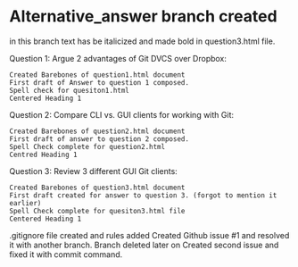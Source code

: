 # Alternative_answer branch created
in this branch text has be italicized and made bold in question3.html file.

Question 1:
Argue 2 advantages of Git DVCS over Dropbox:

	Created Barebones of question1.html document
	First draft of Answer to question 1 composed.
	Spell check for quesiton1.html
	Centered Heading 1
Question 2:
Compare CLI vs. GUI clients for working with Git:

	Created Barebones of question2.html document
	First draft of answer to question 2 composed.
	Spell Check complete for question2.html
	Centred Heading 1
Question 3:
Review 3 different GUI Git clients:

	Created Barebones of question3.html document
	First draft created for answer to question 3. (forgot to mention it earlier)
	Spell Check complete for quesiton3.html file	
	Centered Heading 1
.gitignore file created and rules added
Created Github issue #1 and resolved it with another branch. Branch deleted later on
Created second issue and fixed it with commit command.


